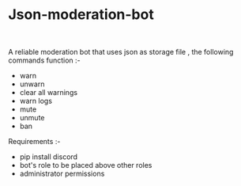 # Json-moderation-bot
<br />

A reliable moderation bot that uses json as storage file , the following commands function :-
- warn
- unwarn
- clear all warnings
- warn logs
- mute
- unmute
- ban

Requirements :-
- pip install discord
- bot's role to be placed above other roles
- administrator permissions
